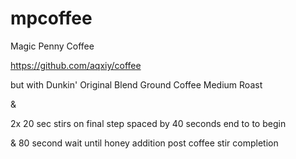 # mpcoffee
Magic Penny Coffee

https://github.com/aqxiy/coffee

but with Dunkin' Original Blend Ground Coffee Medium Roast

& 

2x 20 sec stirs on final step spaced by 40 seconds end to to begin

& 80 second wait until honey addition post coffee stir completion 
